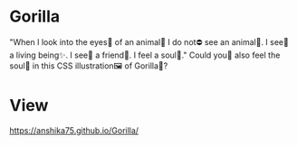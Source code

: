 # Gorilla
"When I look into the eyes👀 of an animal🐰 I do not⛔ see an animal🐹. I see👀 a living being✨. I see👀 a friend🤝. I feel a soul👼." Could you🤔 also feel the soul👼 in this CSS illustration🖼️ of Gorilla🦍?

# View
https://anshika75.github.io/Gorilla/
